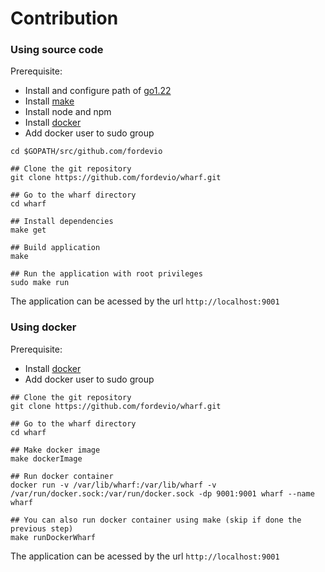 # Contribution
### Using source code

Prerequisite: 
* Install and configure path of [go1.22](https://go.dev/doc/install)
* Install [make](https://ioflood.com/blog/install-make-command-linux/)
* Install node and npm
* Install [docker](https://docs.docker.com/engine/install/)
* Add docker user to sudo group

```
cd $GOPATH/src/github.com/fordevio

## Clone the git repository
git clone https://github.com/fordevio/wharf.git

## Go to the wharf directory
cd wharf

## Install dependencies
make get

## Build application
make 

## Run the application with root privileges
sudo make run
```

The application can be acessed by the url `http://localhost:9001`

### Using docker

Prerequisite: 
* Install [docker](https://docs.docker.com/engine/install/)
* Add docker user to sudo group

```
## Clone the git repository
git clone https://github.com/fordevio/wharf.git

## Go to the wharf directory
cd wharf

## Make docker image
make dockerImage

## Run docker container
docker run -v /var/lib/wharf:/var/lib/wharf -v /var/run/docker.sock:/var/run/docker.sock -dp 9001:9001 wharf --name wharf

## You can also run docker container using make (skip if done the previous step)
make runDockerWharf
```

The application can be acessed by the url `http://localhost:9001`